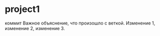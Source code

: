 # project1
коммит
Важное объяснение, что произошло с веткой. Изменение 1, изменение 2, изменение 3.
